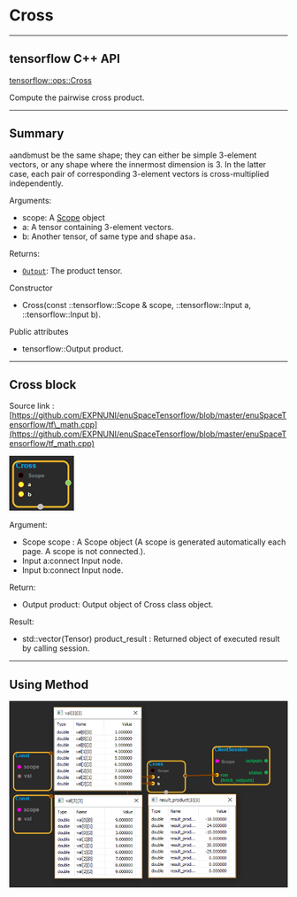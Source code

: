 # Cross

---

## tensorflow C++ API

[tensorflow::ops::Cross](https://www.tensorflow.org/api_docs/cc/class/tensorflow/ops/cross)

Compute the pairwise cross product.

---

## Summary

`a`and`b`must be the same shape; they can either be simple 3-element vectors, or any shape where the innermost dimension is 3. In the latter case, each pair of corresponding 3-element vectors is cross-multiplied independently.

Arguments:

* scope: A [Scope](https://www.tensorflow.org/api_docs/cc/class/tensorflow/scope.html#classtensorflow_1_1_scope) object
* a: A tensor containing 3-element vectors.
* b: Another tensor, of same type and shape as`a.`

Returns:

* [`Output`](https://www.tensorflow.org/api_docs/cc/class/tensorflow/output.html#classtensorflow_1_1_output): The product tensor.

Constructor

* Cross\(const ::tensorflow::Scope & scope, ::tensorflow::Input a, ::tensorflow::Input b\).

Public attributes

* tensorflow::Output product.

---

## Cross block

Source link : [https://github.com/EXPNUNI/enuSpaceTensorflow/blob/master/enuSpaceTensorflow/tf\_math.cpp](https://github.com/EXPNUNI/enuSpaceTensorflow/blob/master/enuSpaceTensorflow/tf_math.cpp)

![](/assets/math_Cross_Symbol.png)

Argument:

* Scope scope : A Scope object \(A scope is generated automatically each page. A scope is not connected.\).
* Input a:connect  Input node.
* Input b:connect  Input node.

Return:

* Output product: Output object of Cross class object.

Result:

* std::vector\(Tensor\) product\_result : Returned object of executed result by calling session.

---

## Using Method

![](/assets/math_Cross_Method.png)

